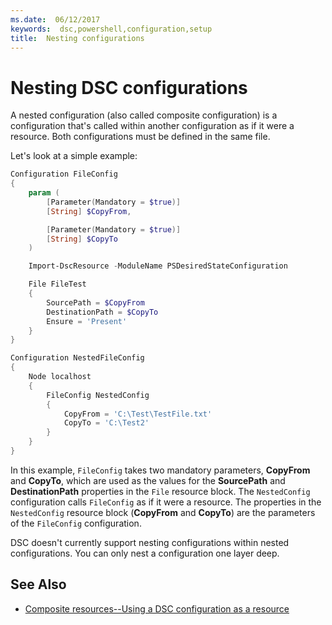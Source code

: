 ```yaml
---
ms.date:  06/12/2017
keywords:  dsc,powershell,configuration,setup
title:  Nesting configurations
---
```


# Nesting DSC configurations

A nested configuration (also called composite configuration) is a configuration that's called
within another configuration as if it were a resource. Both configurations must be defined in the
same file.

Let's look at a simple example:

```powershell
Configuration FileConfig
{
    param (
        [Parameter(Mandatory = $true)]
        [String] $CopyFrom,

        [Parameter(Mandatory = $true)]
        [String] $CopyTo
    )

    Import-DscResource -ModuleName PSDesiredStateConfiguration

    File FileTest
    {
        SourcePath = $CopyFrom
        DestinationPath = $CopyTo
        Ensure = 'Present'
    }
}

Configuration NestedFileConfig
{
    Node localhost
    {
        FileConfig NestedConfig
        {
            CopyFrom = 'C:\Test\TestFile.txt'
            CopyTo = 'C:\Test2'
        }
    }
}
```

In this example, `FileConfig` takes two mandatory parameters, **CopyFrom** and **CopyTo**, which are
used as the values for the **SourcePath** and **DestinationPath** properties in the `File` resource
block. The `NestedConfig` configuration calls `FileConfig` as if it were a resource. The properties
in the `NestedConfig` resource block (**CopyFrom** and **CopyTo**) are the parameters of the
`FileConfig` configuration.

DSC doesn't currently support nesting configurations within nested configurations. You can only
nest a configuration one layer deep.

## See Also

- [Composite resources--Using a DSC configuration as a resource](../resources/authoringResourceComposite.md)
